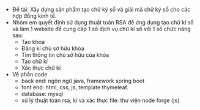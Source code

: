 - Đề tài: Xây dựng sản phẩm tạo chữ ký số và giải mã chữ ký số cho các hợp đồng kinh tế.
- Nhóm em quyết định sử dụng thuật toán RSA để ứng dụng tạo chữ kí số và làm 1 website để cung cấp 1 số dịch vụ chữ kí số với 1 số chức năng sau:
	+ Tạo khóa
	+ Đăng kí chủ sở hữu khóa
	+ Tìm thông tin chủ sở hữu của khóa
	+ Tạo chữ kí
	+ Xác thực chữ kí
- Về phần code
	+ back end: ngôn ngữ java, framework spring boot
	+ font end: html, css, js, template thymeleaf.
	+ database: mysql
	+ xử lý thuật toán rsa, kí và xác thực file: thư viện node forge (js)
